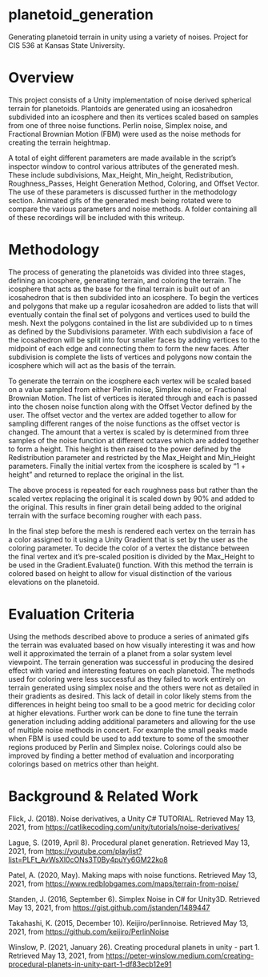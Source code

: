 # planetoid_generation
Generating planetoid terrain in unity using a variety of noises. Project for CIS 536 at Kansas State University. 

# Overview
This project consists of a Unity implementation of noise derived spherical terrain for planetoids.
Plantoids are generated using an icosahedron subdivided into an icosphere and then its vertices
scaled based on samples from one of three noise functions. Perlin noise, Simplex noise, and
Fractional Brownian Motion (FBM) were used as the noise methods for creating the terrain
heightmap.

A total of eight different parameters are made available in the script’s inspector window to
control various attributes of the generated mesh. These include subdivisions, Max_Height,
Min_height, Redistribution, Roughness_Passes, Height Generation Method, Coloring, and
Offset Vector. The use of these parameters is discussed further in the methodology section.
Animated gifs of the generated mesh being rotated were to compare the various parameters
and noise methods. A folder containing all of these recordings will be included with this writeup.

# Methodology
The process of generating the planetoids was divided into three stages, defining an icosphere,
generating terrain, and coloring the terrain. The icosphere that acts as the base for the final
terrain is built out of an icosahedron that is then subdivided into an icosphere. To begin the
vertices and polygons that make up a regular icosahedron are added to lists that will eventually
contain the final set of polygons and vertices used to build the mesh. Next the polygons
contained in the list are subdivided up to n times as defined by the Subdivisions parameter. With
each subdivision a face of the icosahedron will be split into four smaller faces by adding vertices
to the midpoint of each edge and connecting them to form the new faces. After subdivision is
complete the lists of vertices and polygons now contain the icosphere which will act as the basis
of the terrain.

To generate the terrain on the icosphere each vertex will be scaled based on a value sampled
from either Perlin noise, Simplex noise, or Fractional Brownian Motion. The list of vertices is
iterated through and each is passed into the chosen noise function along with the Offset Vector
defined by the user. The offset vector and the vertex are added together to allow for sampling
different ranges of the noise functions as the offset vector is changed.
The amount that a vertex is scaled by is determined from three samples of the noise function at
different octaves which are added together to form a height. This height is then raised to the
power defined by the Redistribution parameter and restricted by the Max_Height and
Min_Height parameters. Finally the initial vertex from the icosphere is scaled by “1 + height” and
returned to replace the original in the list.

The above process is repeated for each roughness pass but rather than the scaled vertex
replacing the original it is scaled down by 90% and added to the original. This results in finer
grain detail being added to the original terrain with the surface becoming rougher with each
pass.

In the final step before the mesh is rendered each vertex on the terrain has a color assigned to it
using a Unity Gradient that is set by the user as the coloring parameter. To decide the color of a
vertex the distance between the final vertex and it’s pre-scaled position is divided by the
Max_Height to be used in the Gradient.Evaluate() function. With this method the terrain is
colored based on height to allow for visual distinction of the various elevations on the planetoid.

# Evaluation Criteria
Using the methods described above to produce a series of animated gifs the terrain was
evaluated based on how visually interesting it was and how well it approximated the terrain of a
planet from a solar system level viewpoint. The terrain generation was successful in producing
the desired effect with varied and interesting features on each planetoid. The methods used for
coloring were less successful as they failed to work entirely on terrain generated using simplex
noise and the others were not as detailed in their gradients as desired. This lack of detail in
color likely stems from the differences in height being too small to be a good metric for deciding
color at higher elevations.
Further work can be done to fine tune the terrain generation including adding additional
parameters and allowing for the use of multiple noise methods in concert. For example the small
peaks made when FBM is used could be used to add texture to some of the smoother regions
produced by Perlin and Simplex noise. Colorings could also be improved by finding a better
method of evaluation and incorporating colorings based on metrics other than height.

# Background & Related Work
Flick, J. (2018). Noise derivatives, a Unity C# TUTORIAL. Retrieved May 13, 2021, from
https://catlikecoding.com/unity/tutorials/noise-derivatives/

Lague, S. (2019, April 8). Procedural planet generation. Retrieved May 13, 2021, from
https://youtube.com/playlist?list=PLFt_AvWsXl0cONs3T0By4puYy6GM22ko8

Patel, A. (2020, May). Making maps with noise functions. Retrieved May 13, 2021, from
https://www.redblobgames.com/maps/terrain-from-noise/

Standen, J. (2016, September 6). Simplex Noise in C# for Unity3D. Retrieved May 13,
2021, from https://gist.github.com/jstanden/1489447

Takahashi, K. (2015, December 10). Keijiro/perlinnoise. Retrieved May 13, 2021, from
https://github.com/keijiro/PerlinNoise

Winslow, P. (2021, January 26). Creating procedural planets in unity - part 1. Retrieved
May 13, 2021, from
https://peter-winslow.medium.com/creating-procedural-planets-in-unity-part-1-df83ecb12e91
